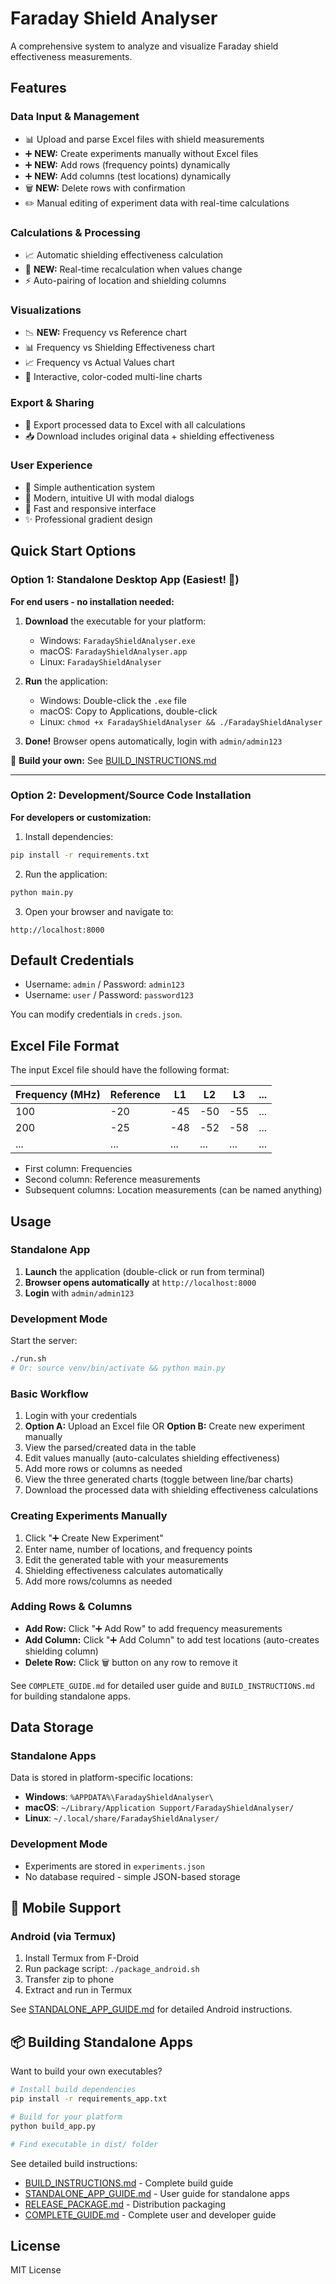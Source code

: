 # Faraday Shield Analyser

A comprehensive system to analyze and visualize Faraday shield effectiveness measurements.

## Features

### Data Input & Management
- 📊 Upload and parse Excel files with shield measurements
- ➕ **NEW:** Create experiments manually without Excel files
- ➕ **NEW:** Add rows (frequency points) dynamically
- ➕ **NEW:** Add columns (test locations) dynamically
- 🗑️ **NEW:** Delete rows with confirmation
- ✏️ Manual editing of experiment data with real-time calculations

### Calculations & Processing
- 📈 Automatic shielding effectiveness calculation
- 🔄 **NEW:** Real-time recalculation when values change
- ⚡ Auto-pairing of location and shielding columns

### Visualizations
- 📉 **NEW:** Frequency vs Reference chart
- 📊 Frequency vs Shielding Effectiveness chart
- 📈 Frequency vs Actual Values chart
- 🎨 Interactive, color-coded multi-line charts

### Export & Sharing
- 💾 Export processed data to Excel with all calculations
- 📥 Download includes original data + shielding effectiveness

### User Experience
- 🔐 Simple authentication system
- 🎨 Modern, intuitive UI with modal dialogs
- 🚀 Fast and responsive interface
- ✨ Professional gradient design

## Quick Start Options

### Option 1: Standalone Desktop App (Easiest! 🎉)

**For end users - no installation needed:**

1. **Download** the executable for your platform:
   - Windows: `FaradayShieldAnalyser.exe`
   - macOS: `FaradayShieldAnalyser.app`
   - Linux: `FaradayShieldAnalyser`

2. **Run** the application:
   - Windows: Double-click the `.exe` file
   - macOS: Copy to Applications, double-click
   - Linux: `chmod +x FaradayShieldAnalyser && ./FaradayShieldAnalyser`

3. **Done!** Browser opens automatically, login with `admin/admin123`

📖 **Build your own:** See [BUILD_INSTRUCTIONS.md](BUILD_INSTRUCTIONS.md)

---

### Option 2: Development/Source Code Installation

**For developers or customization:**

1. Install dependencies:
```bash
pip install -r requirements.txt
```

2. Run the application:
```bash
python main.py
```

3. Open your browser and navigate to:
```
http://localhost:8000
```

## Default Credentials

- Username: `admin` / Password: `admin123`
- Username: `user` / Password: `password123`

You can modify credentials in `creds.json`.

## Excel File Format

The input Excel file should have the following format:

| Frequency (MHz) | Reference | L1 | L2 | L3 | ... |
|----------------|-----------|----|----|----|----|
| 100            | -20       | -45| -50| -55| ... |
| 200            | -25       | -48| -52| -58| ... |
| ...            | ...       | ...| ...| ...| ... |

- First column: Frequencies
- Second column: Reference measurements
- Subsequent columns: Location measurements (can be named anything)

## Usage

### Standalone App

1. **Launch** the application (double-click or run from terminal)
2. **Browser opens automatically** at `http://localhost:8000`
3. **Login** with `admin/admin123`

### Development Mode

Start the server:
```bash
./run.sh
# Or: source venv/bin/activate && python main.py
```

### Basic Workflow
1. Login with your credentials
2. **Option A:** Upload an Excel file OR **Option B:** Create new experiment manually
3. View the parsed/created data in the table
4. Edit values manually (auto-calculates shielding effectiveness)
5. Add more rows or columns as needed
6. View the three generated charts (toggle between line/bar charts)
7. Download the processed data with shielding effectiveness calculations

### Creating Experiments Manually
1. Click "➕ Create New Experiment"
2. Enter name, number of locations, and frequency points
3. Edit the generated table with your measurements
4. Shielding effectiveness calculates automatically
5. Add more rows/columns as needed

### Adding Rows & Columns
- **Add Row:** Click "➕ Add Row" to add frequency measurements
- **Add Column:** Click "➕ Add Column" to add test locations (auto-creates shielding column)
- **Delete Row:** Click 🗑️ button on any row to remove it

See `COMPLETE_GUIDE.md` for detailed user guide and `BUILD_INSTRUCTIONS.md` for building standalone apps.

## Data Storage

### Standalone Apps
Data is stored in platform-specific locations:
- **Windows**: `%APPDATA%\FaradayShieldAnalyser\`
- **macOS**: `~/Library/Application Support/FaradayShieldAnalyser/`
- **Linux**: `~/.local/share/FaradayShieldAnalyser/`

### Development Mode
- Experiments are stored in `experiments.json`
- No database required - simple JSON-based storage

## 📱 Mobile Support

### Android (via Termux)

1. Install Termux from F-Droid
2. Run package script: `./package_android.sh`
3. Transfer zip to phone
4. Extract and run in Termux

See [STANDALONE_APP_GUIDE.md](STANDALONE_APP_GUIDE.md) for detailed Android instructions.

## 📦 Building Standalone Apps

Want to build your own executables?

```bash
# Install build dependencies
pip install -r requirements_app.txt

# Build for your platform
python build_app.py

# Find executable in dist/ folder
```

See detailed build instructions:
- [BUILD_INSTRUCTIONS.md](BUILD_INSTRUCTIONS.md) - Complete build guide
- [STANDALONE_APP_GUIDE.md](STANDALONE_APP_GUIDE.md) - User guide for standalone apps
- [RELEASE_PACKAGE.md](RELEASE_PACKAGE.md) - Distribution packaging
- [COMPLETE_GUIDE.md](COMPLETE_GUIDE.md) - Complete user and developer guide

## License

MIT License

